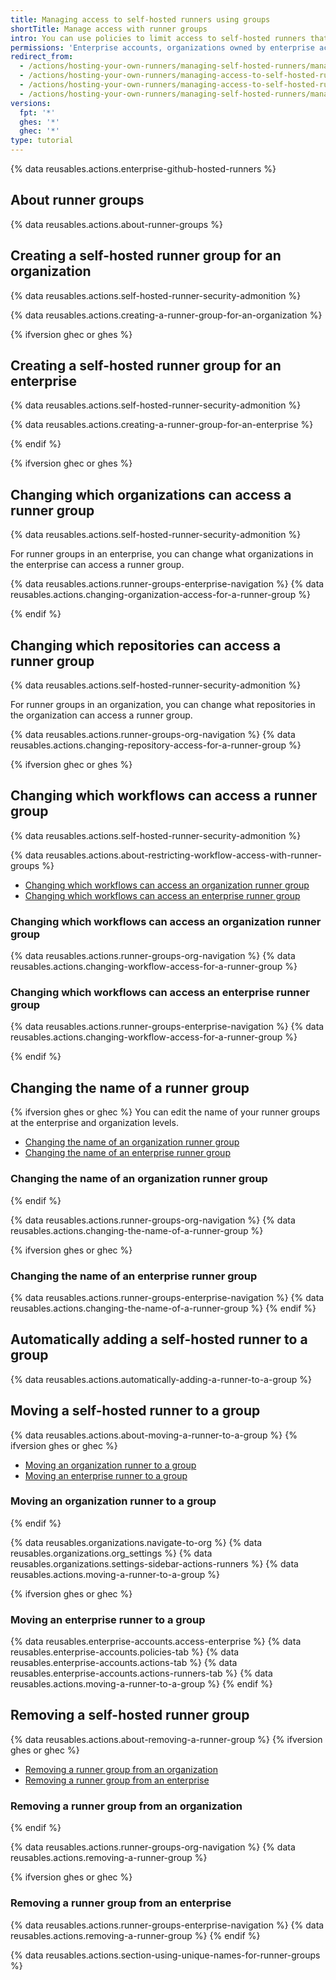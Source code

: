 ```yaml
---
title: Managing access to self-hosted runners using groups
shortTitle: Manage access with runner groups
intro: You can use policies to limit access to self-hosted runners that have been added to an organization{% ifversion ghec or ghes %} or enterprise{% endif %}.
permissions: 'Enterprise accounts, organizations owned by enterprise accounts, and organizations using {% data variables.product.prodname_team %} or {% data variables.product.prodname_free_user %} plans can create and manage additional runner groups using self-hosted runners.<br><br>{% ifversion custom-org-roles %}Users with the "Manage organization runners and runner groups" permission can manage runner groups at the organization level.{% endif %}'
redirect_from:
  - /actions/hosting-your-own-runners/managing-self-hosted-runners/managing-access-to-self-hosted-runners
  - /actions/hosting-your-own-runners/managing-access-to-self-hosted-runners
  - /actions/hosting-your-own-runners/managing-access-to-self-hosted-runners-using-groups
  - /actions/hosting-your-own-runners/managing-self-hosted-runners/managing-access-to-self-hosted-runners-using-groups
versions:
  fpt: '*'
  ghes: '*'
  ghec: '*'
type: tutorial
---
```


{% data reusables.actions.enterprise-github-hosted-runners %}

## About runner groups

{% data reusables.actions.about-runner-groups %}

## Creating a self-hosted runner group for an organization

{% data reusables.actions.self-hosted-runner-security-admonition %}

{% data reusables.actions.creating-a-runner-group-for-an-organization %}

{% ifversion ghec or ghes %}

## Creating a self-hosted runner group for an enterprise

{% data reusables.actions.self-hosted-runner-security-admonition %}

{% data reusables.actions.creating-a-runner-group-for-an-enterprise %}

{% endif %}

{% ifversion ghec or ghes %}

## Changing which organizations can access a runner group

{% data reusables.actions.self-hosted-runner-security-admonition %}

For runner groups in an enterprise, you can change what organizations in the enterprise can access a runner group.

{% data reusables.actions.runner-groups-enterprise-navigation %}
{% data reusables.actions.changing-organization-access-for-a-runner-group %}

{% endif %}

## Changing which repositories can access a runner group

{% data reusables.actions.self-hosted-runner-security-admonition %}

For runner groups in an organization, you can change what repositories in the organization can access a runner group.

{% data reusables.actions.runner-groups-org-navigation %}
{% data reusables.actions.changing-repository-access-for-a-runner-group %}

{% ifversion ghec or ghes %}

## Changing which workflows can access a runner group

{% data reusables.actions.self-hosted-runner-security-admonition %}

{% data reusables.actions.about-restricting-workflow-access-with-runner-groups %}

* [Changing which workflows can access an organization runner group](#changing-which-workflows-can-access-an-organization-runner-group)
* [Changing which workflows can access an enterprise runner group](#changing-which-workflows-can-access-an-enterprise-runner-group)

### Changing which workflows can access an organization runner group

{% data reusables.actions.runner-groups-org-navigation %}
{% data reusables.actions.changing-workflow-access-for-a-runner-group %}

### Changing which workflows can access an enterprise runner group

{% data reusables.actions.runner-groups-enterprise-navigation %}
{% data reusables.actions.changing-workflow-access-for-a-runner-group %}

{% endif %}

## Changing the name of a runner group

{% ifversion ghes or ghec %}
You can edit the name of your runner groups at the enterprise and organization levels.

* [Changing the name of an organization runner group](#changing-the-name-of-an-organization-runner-group)
* [Changing the name of an enterprise runner group](#changing-the-name-of-an-enterprise-runner-group)

### Changing the name of an organization runner group

{% endif %}

{% data reusables.actions.runner-groups-org-navigation %}
{% data reusables.actions.changing-the-name-of-a-runner-group %}

{% ifversion ghes or ghec %}

### Changing the name of an enterprise runner group

{% data reusables.actions.runner-groups-enterprise-navigation %}
{% data reusables.actions.changing-the-name-of-a-runner-group %}
{% endif %}

## Automatically adding a self-hosted runner to a group

{% data reusables.actions.automatically-adding-a-runner-to-a-group %}

<span id="moving-a-runner-to-a-group"></a>

## Moving a self-hosted runner to a group

{% data reusables.actions.about-moving-a-runner-to-a-group %}
{% ifversion ghes or ghec %}

* [Moving an organization runner to a group](#moving-an-organization-runner-to-a-group)
* [Moving an enterprise runner to a group](#moving-an-enterprise-runner-to-a-group)

### Moving an organization runner to a group

{% endif %}

{% data reusables.organizations.navigate-to-org %}
{% data reusables.organizations.org_settings %}
{% data reusables.organizations.settings-sidebar-actions-runners %}
{% data reusables.actions.moving-a-runner-to-a-group %}

{% ifversion ghes or ghec %}

### Moving an enterprise runner to a group

{% data reusables.enterprise-accounts.access-enterprise %}
{% data reusables.enterprise-accounts.policies-tab %}
{% data reusables.enterprise-accounts.actions-tab %}
{% data reusables.enterprise-accounts.actions-runners-tab %}
{% data reusables.actions.moving-a-runner-to-a-group %}
{% endif %}

## Removing a self-hosted runner group

{% data reusables.actions.about-removing-a-runner-group %}
{% ifversion ghes or ghec %}

* [Removing a runner group from an organization](#removing-a-runner-group-from-an-organization)
* [Removing a runner group from an enterprise](#removing-a-runner-group-from-an-enterprise)

### Removing a runner group from an organization

{% endif %}

{% data reusables.actions.runner-groups-org-navigation %}
{% data reusables.actions.removing-a-runner-group %}

{% ifversion ghes or ghec %}

### Removing a runner group from an enterprise

{% data reusables.actions.runner-groups-enterprise-navigation %}
{% data reusables.actions.removing-a-runner-group %}
{% endif %}

{% data reusables.actions.section-using-unique-names-for-runner-groups %}
